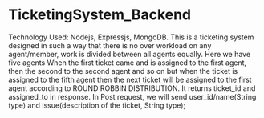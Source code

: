 # TicketingSystem_Backend
Technology Used: Nodejs, Expressjs, MongoDB. 
This is a ticketing system designed in such a way that there is no over workload on any agent/member, work is divided between all agents equally.
Here we have five agents When the first ticket came and is assigned to the first agent, then the second to the second agent and so on but when the ticket is assigned to the fifth agent then the next ticket will be assigned to the first agent according to ROUND ROBBIN DISTRIBUTION.
It returns ticket_id and assigned_to in response.
In Post request, we will send user_id/name(String type) and issue(description of the ticket, String type);

